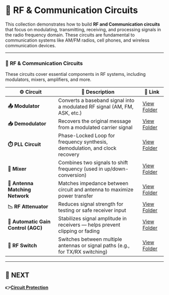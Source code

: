 # 📡 RF & Communication Circuits

This collection demonstrates how to build **RF and Communication circuits** that focus on modulating, transmitting, receiving, and processing signals in the radio frequency domain. These circuits are fundamental to communication systems like AM/FM radios, cell phones, and wireless communication devices.

---
### 🔹 **RF & Communication Circuits**  
These circuits cover essential components in RF systems, including modulators, mixers, amplifiers, and more.

| ⚙️ Circuit                  | 📜 Description                                                                  | 🔗 Link                                              |
|----------------------------|---------------------------------------------------------------------------------|-----------------------------------------------------|
| **📤 Modulator**            | Converts a baseband signal into a modulated RF signal (AM, FM, ASK, etc.)       | [View Folder](./Modulator)          |
| **📥 Demodulator**          | Recovers the original message from a modulated carrier signal                   | [View Folder](./Demodulator)        |
| **⏱️ PLL Circuit**          | Phase-Locked Loop for frequency synthesis, demodulation, and clock recovery     | [View Folder](./PLL)        |
| **🔁 Mixer**                | Combines two signals to shift frequency (used in up/down-conversion)            | [View Folder](./Mixer)      |
| **📡 Antenna Matching Network** | Matches impedance between circuit and antenna to maximize power transfer | [View Folder](./Antenna_Matching)   |
| **📉 RF Attenuator**        | Reduces signal strength for testing or safe receiver input                     | [View Folder](./RF_Attenuator)      |
| **🔄 Automatic Gain Control (AGC)** | Stabilizes signal amplitude in receivers — helps prevent clipping or fading | [View Folder](./AGC_Circuit)         |
| **📵 RF Switch**            | Switches between multiple antennas or signal paths (e.g., for TX/RX switching) | [View Folder](./RF_Switch)          |

---

## 🔹 NEXT  
**👉[Circuit Protection](../../Circuit_Protection)**
